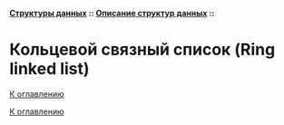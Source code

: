 **[Структуры данных](../../README.md#data-structures) :: [Описание структур данных](../../README.md#data-structures-descriptions) ::**
# Кольцевой связный список (Ring linked list)

<!--

-->

[К оглавлению](../../README.md#data-structures-descriptions)



[К оглавлению](../../README.md#data-structures-descriptions)
